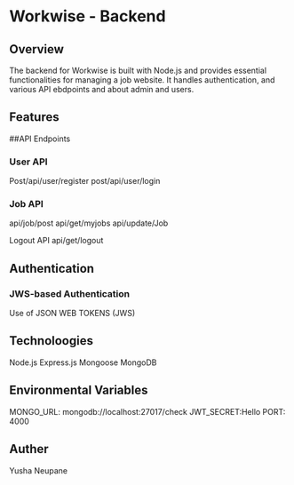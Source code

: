 # Workwise - Backend 

## Overview
The backend for Workwise is built with Node.js and provides essential functionalities for managing a job website. It handles authentication, and various API ebdpoints and about admin and users. 

## Features 
##API Endpoints

### User API
 Post/api/user/register 
 post/api/user/login

### Job API
api/job/post
api/get/myjobs 
api/update/Job


Logout API
api/get/logout


## Authentication
### JWS-based Authentication
Use of JSON WEB TOKENS (JWS)

## Technoloogies 
Node.js
Express.js
Mongoose
MongoDB

## Environmental Variables
MONGO_URL: mongodb://localhost:27017/check 
JWT_SECRET:Hello
PORT: 4000


## Auther
Yusha Neupane 



